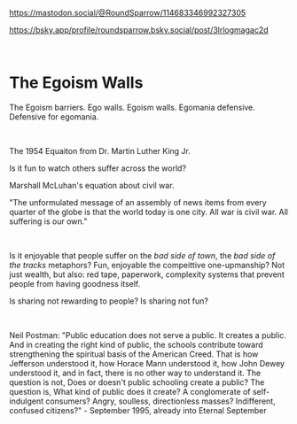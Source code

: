 https://mastodon.social/@RoundSparrow/114683346992327305

https://bsky.app/profile/roundsparrow.bsky.social/post/3lrlogmagac2d

&nbsp;

# The Egoism Walls

The Egoism barriers. Ego walls. Egoism walls. Egomania defensive.
Defensive for egomania. 

&nbsp;

The 1954 Equaiton from Dr. Martin Luther King Jr.

Is it fun to watch others suffer across the world?  

Marshall McLuhan's equation about civil war.

"The unformulated message of an assembly of news items from every quarter of the globe is that the world today is one city. All war is civil war. All suffering is our own."

&nbsp;

Is it enjoyable that people suffer on the *bad side of town*, the *bad side of the tracks* metaphors? Fun, enjoyable the compeittive one-upmanship? Not just wealth, but also: red tape, paperwork, complexity systems that prevent people from having goodness itself.

Is sharing not rewarding to people? Is sharing not fun? 

&nbsp;

Neil Postman: "Public education does not serve a public. It creates a public. And in creating the right kind of public, the schools contribute toward strengthening the spiritual basis of the American Creed. That is how Jefferson understood it, how Horace Mann understood it, how John Dewey understood it, and in fact, there is no other way to understand it. The question is not, Does or doesn't public schooling create a public? The question is, What kind of public does it create? A conglomerate of self-indulgent consumers? Angry, soulless, directionless masses? Indifferent, confused citizens?" - September 1995, already into Eternal September

